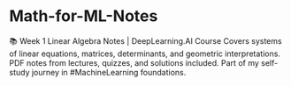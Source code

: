 # Math-for-ML-Notes
📚 Week 1 Linear Algebra Notes | DeepLearning.AI Course  Covers systems of linear equations, matrices, determinants, and geometric interpretations.  PDF notes from lectures, quizzes, and solutions included.  Part of my self-study journey in #MachineLearning foundations.
